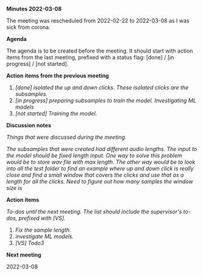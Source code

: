 ﻿**Minutes 2022-03-08**

The meeting was rescheduled from 2022-02-22 to 2022-03-08 as I was sick from corona.

**Agenda**

The agenda is to be created before the meeting. It should start with action items from the last meeting, prefixed with a status flag: [done] / [in progress] / [not started].

**Action items from the previous meeting**

1. *[done] isolated the up and down clicks. These isolated clicks are the subsamples.*
1. *[in progress] preparing subsamples to train the model. Investigating ML models* 
1. *[not started] Training the model.*

**Discussion notes**

*Things that were discussed during the meeting.*

*The subsamples that were created had different audio lengths. The input to the model should be fixed length input. One way to solve this problem would be to store wav file with max length. The other way would be to look into all the test folder to find an example where up and down click is really close and find a small window that covers the clicks and use that as a length for all the clicks. Need to figure out how many samples the window size is*

**Action items**

*To-dos until the next meeting. The list should include the supervisor's to-dos, prefixed with [VS].*

1. *Fix the sample length.* 
1. *investigate ML models.*
1. *[VS] Todo3*

**Next meeting**

2022-03-08



